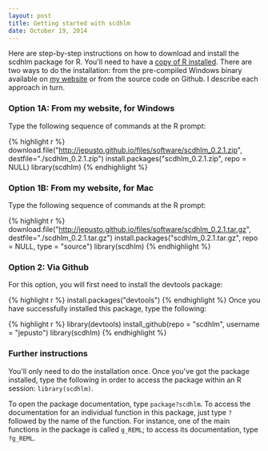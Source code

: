 ```yaml
---
layout: post
title: Getting started with scdhlm
date: October 19, 2014
---
```


Here are step-by-step instructions on how to download and install the scdhlm package for R. You'll need to have a [copy of R installed](http://cran.us.r-project.org/). There are two ways to do the installation: from the pre-compiled Windows binary available on [my website]({{site.url}}/software) or from the source code on Github. I describe each approach in turn.

### Option 1A: From my website, for Windows

Type the following sequence of commands at the R prompt:


{% highlight r %}
download.file("http://jepusto.github.io/files/software/scdhlm_0.2.1.zip", 
  destfile="./scdhlm_0.2.1.zip")
install.packages("scdhlm_0.2.1.zip", repo = NULL)
library(scdhlm)
{% endhighlight %}

### Option 1B: From my website, for Mac

Type the following sequence of commands at the R prompt:


{% highlight r %}
download.file("http://jepusto.github.io/files/software/scdhlm_0.2.1.tar.gz", 
  destfile="./scdhlm_0.2.1.tar.gz")
install.packages("scdhlm_0.2.1.tar.gz", repo = NULL, type = "source")
library(scdhlm)
{% endhighlight %}

### Option 2: Via Github

For this option, you will first need to install the devtools package:

{% highlight r %}
install.packages("devtools")
{% endhighlight %}
Once you have successfully installed this package, type the following:

{% highlight r %}
library(devtools)
install_github(repo = "scdhlm", username = "jepusto")
library(scdhlm)
{% endhighlight %}

### Further instructions

You'll only need to do the installation once. Once you've got the package installed, type the following in order to access the package within an R session: `library(scdhlm)`. 

To open the package documentation, type `package?scdhlm`. To access the documentation for an individual function in this package, just type `?` followed by the name of the function. For instance, one of the main functions in the package is called `g_REML`; to access its documentation, type `?g_REML`.
